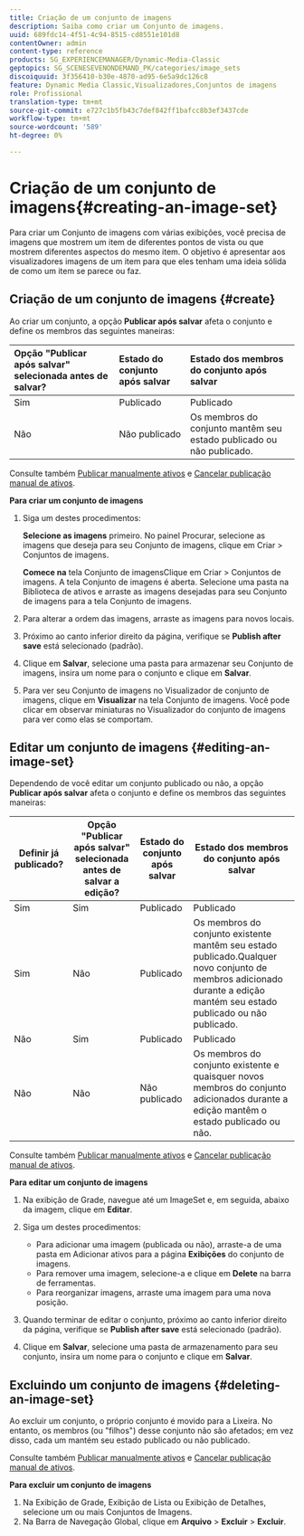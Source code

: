 ```yaml
---
title: Criação de um conjunto de imagens
description: Saiba como criar um Conjunto de imagens.
uuid: 689fdc14-4f51-4c94-8515-cd8551e101d8
contentOwner: admin
content-type: reference
products: SG_EXPERIENCEMANAGER/Dynamic-Media-Classic
geptopics: SG_SCENESEVENONDEMAND_PK/categories/image_sets
discoiquuid: 3f356410-b30e-4870-ad95-6e5a9dc126c8
feature: Dynamic Media Classic,Visualizadores,Conjuntos de imagens
role: Profissional
translation-type: tm+mt
source-git-commit: e727c1b5fb43c7def842ff1bafcc8b3ef3437cde
workflow-type: tm+mt
source-wordcount: '589'
ht-degree: 0%

---
```



# Criação de um conjunto de imagens{#creating-an-image-set}

Para criar um Conjunto de imagens com várias exibições, você precisa de imagens que mostrem um item de diferentes pontos de vista ou que mostrem diferentes aspectos do mesmo item. O objetivo é apresentar aos visualizadores imagens de um item para que eles tenham uma ideia sólida de como um item se parece ou faz.

## Criação de um conjunto de imagens {#create}

Ao criar um conjunto, a opção **Publicar após salvar** afeta o conjunto e define os membros das seguintes maneiras:

| Opção &quot;Publicar após salvar&quot; selecionada antes de salvar? | Estado do conjunto após salvar | Estado dos membros do conjunto após salvar |
|:--- |:--- |:--- |
| Sim | Publicado | Publicado |
| Não | Não publicado | Os membros do conjunto mantêm seu estado publicado ou não publicado. |

Consulte também [Publicar manualmente ativos](publishing-files.md#manually_publishing_assets) e [Cancelar publicação manual de ativos](publishing-files.md#manually_unpublishing_assets).

**Para criar um conjunto de imagens**

1. Siga um destes procedimentos:

   **Selecione as imagens** primeiro. No painel Procurar, selecione as imagens que deseja para seu Conjunto de imagens, clique em Criar > Conjuntos de imagens.

   **Comece na** tela Conjunto de imagensClique em Criar > Conjuntos de imagens. A tela Conjunto de imagens é aberta. Selecione uma pasta na Biblioteca de ativos e arraste as imagens desejadas para seu Conjunto de imagens para a tela Conjunto de imagens.

1. Para alterar a ordem das imagens, arraste as imagens para novos locais.
1. Próximo ao canto inferior direito da página, verifique se **Publish after save** está selecionado (padrão).
1. Clique em **Salvar**, selecione uma pasta para armazenar seu Conjunto de imagens, insira um nome para o conjunto e clique em **Salvar**.
1. Para ver seu Conjunto de imagens no Visualizador de conjunto de imagens, clique em **Visualizar** na tela Conjunto de imagens. Você pode clicar em observar miniaturas no Visualizador do conjunto de imagens para ver como elas se comportam.

## Editar um conjunto de imagens {#editing-an-image-set}

Dependendo de você editar um conjunto publicado ou não, a opção **Publicar após salvar** afeta o conjunto e define os membros das seguintes maneiras:

| Definir já publicado? | Opção &quot;Publicar após salvar&quot; selecionada antes de salvar a edição? | Estado do conjunto após salvar | Estado dos membros do conjunto após salvar |
|--- |--- |--- |--- |
| Sim | Sim | Publicado | Publicado |
| Sim | Não | Publicado | Os membros do conjunto existente mantêm seu estado publicado.Qualquer novo conjunto de membros adicionado durante a edição mantém seu estado publicado ou não publicado. |
| Não | Sim | Publicado | Publicado |
| Não | Não | Não publicado | Os membros do conjunto existente e quaisquer novos membros do conjunto adicionados durante a edição mantêm o estado publicado ou não. |

Consulte também [Publicar manualmente ativos](publishing-files.md#manually_publishing_assets) e [Cancelar publicação manual de ativos](publishing-files.md#manually_unpublishing_assets).

**Para editar um conjunto de imagens**

1. Na exibição de Grade, navegue até um ImageSet e, em seguida, abaixo da imagem, clique em **Editar**.
1. Siga um destes procedimentos:

   * Para adicionar uma imagem (publicada ou não), arraste-a de uma pasta em Adicionar ativos para a página **Exibições** do conjunto de imagens.
   * Para remover uma imagem, selecione-a e clique em **Delete** na barra de ferramentas.
   * Para reorganizar imagens, arraste uma imagem para uma nova posição.

1. Quando terminar de editar o conjunto, próximo ao canto inferior direito da página, verifique se **Publish after save** está selecionado (padrão).
1. Clique em **Salvar**, selecione uma pasta de armazenamento para seu conjunto, insira um nome para o conjunto e clique em **Salvar**.

## Excluindo um conjunto de imagens {#deleting-an-image-set}

Ao excluir um conjunto, o próprio conjunto é movido para a Lixeira. No entanto, os membros (ou &quot;filhos&quot;) desse conjunto não são afetados; em vez disso, cada um mantém seu estado publicado ou não publicado.

Consulte também [Publicar manualmente ativos](publishing-files.md#manually_publishing_assets) e [Cancelar publicação manual de ativos](publishing-files.md#manually_unpublishing_assets).

**Para excluir um conjunto de imagens**

1. Na Exibição de Grade, Exibição de Lista ou Exibição de Detalhes, selecione um ou mais Conjuntos de Imagens.
1. Na Barra de Navegação Global, clique em **Arquivo** > **Excluir** > **Excluir**.

